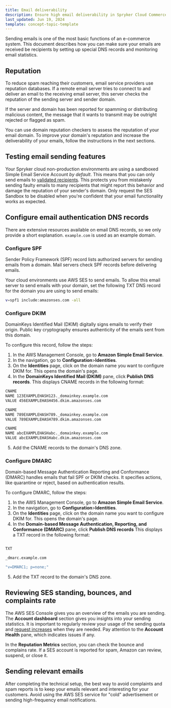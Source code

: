 ```yaml
---
title: Email deliverability
description: Ensure high email deliverability in Spryker Cloud Commerce OS by configuring SPF, DKIM, and DMARC DNS records
last_updated: Jun 19, 2024
template: concept-topic-template
---
```



Sending emails is one of the most basic functions of an e-commerce system. This document describes how you can make sure your emails are received be recipients by setting up special DNS records and monitoring email statistics.

## Reputation

To reduce spam reaching their customers, email service providers use reputation databases. If a remote email server tries to connect to and deliver an email to the receiving email server, this server checks the reputation of the sending server and sender domain.

If the server and domain has been reported for spamming or distributing malicious content, the message that it wants to transmit may be outright rejected or flagged as spam.

You can use domain reputation checkers to assess the reputation of your email domain. To improve your domain's reputation and increase the deliverability of your emails, follow the instructions in the next sections.

## Testing email sending features

Your Spryker cloud non-production environments are using a sandboxed Simple Email Service Account *by default*. This means that you can only send emails to [validated recipients](https://docs.spryker.com/docs/ca/dev/email-service/verify-email-addresses.html). This protects you from mistakenly sending faulty emails to many recipients that might report this behavior and damage the reputation of your sender's domain. Only request the SES Sandbox to be disabled when you're confident that your email functionality works as expected.

## Configure email authentication DNS records

There are extensive resources available on email DNS records, so we only provide a short explanation. `example.com` is used as an example domain.

### Configure SPF

Sender Policy Framework (SPF) record lists authorized servers for sending emails from a domain. Mail servers check SPF records before delivering emails.

Your cloud environments use AWS SES to send emails. To allow this email server to send emails with your domain, set the following TXT DNS record for the domain you are using to send emails:
```bash
v=spf1 include:amazonses.com -all
```

### Configure DKIM

 DomainKeys Identified Mail (DKIM) digitally signs emails to verify their origin. Public key cryptography ensures authenticity of the emails sent from this domain.

To configure this record, follow the steps:
1. In the AWS Management Console, go to **Amazon Simple Email Service**.
2. In the navigation, go to **Configuration**>**Identities**.
3. On the **Identities** page, click on the domain name you want to configure DKIM for.
  This opens the domain's page.
4. In the **DomainKeys Identified Mail (DKIM)** pane, click **Publish DNS records**.
This displays CNAME records in the following format:
```bash
CNAME
NAME 123EXAMPLEHASH123._domainkey.example.com
VALUE 456EXAMPLEHASH456.dkim.amazonses.com

CNAME
NAME 789EXAMPLEHASH789._domainkey.example.com
VALUE 789EXAMPLEHASH789.dkim.amazonses.com

CNAME
NAME abcEXAMPLEHASHabc._domainkey.example.com
VALUE abcEXAMPLEHASHabc.dkim.amazonses.com
```

5. Add the CNAME records to the domain's DNS zone.


### Configure DMARC

Domain-based Message Authentication Reporting and Conformance (DMARC) handles emails that fail SPF or DKIM checks. It specifies actions, like quarantine or reject, based on authentication results.

To configure DMARC, follow the steps:

1. In the AWS Management Console, go to **Amazon Simple Email Service**.
2. In the navigation, go to **Configuration**>**Identities**.
3. On the **Identities** page, click on the domain name you want to configure DKIM for.
  This opens the domain's page.
4. In the **Domain-based Message Authentication, Reporting, and Conformance (DMARC)** pane, click **Publish DNS records**
This displays a TXT record in the following format:

```bash

TXT

_dmarc.example.com

"v=DMARC1; p=none;"

```

5. Add the TXT record to the domain's DNS zone.



## Reviewing SES standing, bounces, and complaints rate

The AWS SES Console gives you an overview of the emails you are sending. The **Account dashboard** section gives you insights into your sending statistics. It is important to regularly review your usage of the sending quota and [request increases](/docs/ca/dev/email-service/email-quota-restrictions.html) when they are needed. Pay attention to the **Account Health** pane, which indicates issues if any.

In the **Reputation Metrics** section, you can check the bounce and complains rate. If a SES account is reported for spam, Amazon can review, suspend, or close it.

## Sending relevant emails

After completing the technical setup, the best way to avoid complaints and spam reports is to keep your emails relevant and interesting for your customers. Avoid using the AWS SES service for "cold" advertisement or sending high-frequency email notifications.
